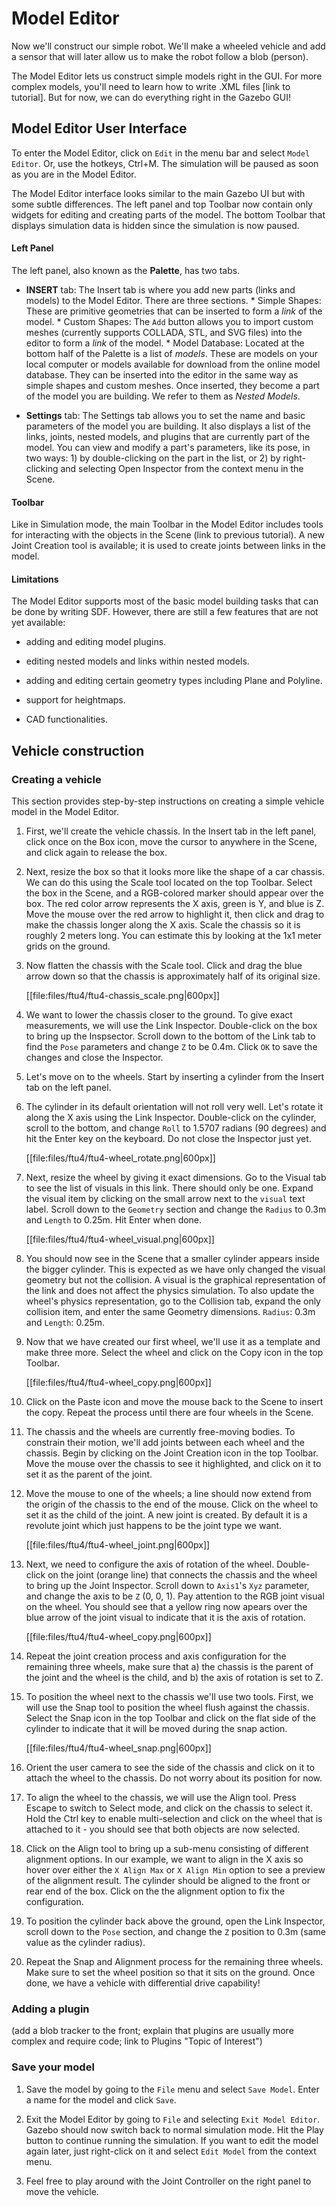# Model Editor

Now we'll construct our simple robot. We'll make a wheeled vehicle and add a sensor that will later allow us to make the robot follow a blob (person).

The Model Editor lets us construct simple models right in the GUI. For more complex models, you'll need to learn how to write .XML files [link to tutorial].
But for now, we can do everything right in the Gazebo GUI!


## Model Editor User Interface

To enter the Model Editor, click on `Edit` in the menu bar and select `Model Editor`. Or, use the hotkeys, Ctrl+M. The simulation will be paused as soon as you are in the Model Editor.

The Model Editor interface looks similar to the main Gazebo UI but with some subtle differences. The left panel and top Toolbar now contain only widgets for editing and creating parts of the model. The bottom Toolbar that displays simulation data is hidden since the simulation is now paused.

#### Left Panel

The left panel, also known as the **Palette**, has two tabs.

* **INSERT** tab: The Insert tab is where you add new parts (links and models)
  to the Model Editor. There are three sections.
      * Simple Shapes: These are primitive geometries that can be
      inserted to form a *link* of the model.
      * Custom Shapes: The `Add` button allows you to import custom meshes
      (currently supports COLLADA, STL, and SVG files) into the editor to form
      a *link* of the model.
      * Model Database: Located at the bottom half of the Palette is a
      list of *models*. These are models on your local computer or models
      available for download from the online model database.
      They can be inserted into the editor in the same way as simple shapes
      and custom meshes. Once inserted, they become a part of the model you are
      building. We refer to them as *Nested Models*.


* **Settings** tab: The Settings tab allows you to set the name and basic parameters of the model you
are building. It also displays a list of the links, joints, nested models, and plugins that are currently
part of the model. You can view and modify a part's parameters, like its pose, in two ways: 1) by double-clicking on the part in the list, or 2) by 
right-clicking and selecting Open Inspector from the context menu in the Scene.  

#### Toolbar

Like in Simulation mode, the main Toolbar in the Model Editor includes tools for interacting with the objects in the Scene (link to previous tutorial). 
A new Joint Creation tool is available; it is used to create joints between links in the model.

#### Limitations

The Model Editor supports most of the basic model building tasks that can be done by writing SDF. However, there are still a few features that are not 
yet available:

* adding and editing model plugins.

* editing nested models and links within nested models.

* adding and editing certain geometry types including Plane and Polyline.

* support for heightmaps.

* CAD functionalities.

## Vehicle construction

### Creating a vehicle

This section provides step-by-step instructions on creating a simple vehicle model in the Model Editor.

1. First,  we'll create the vehicle chassis. In the Insert tab in the left panel, click once on the Box icon, move the cursor to anywhere in the Scene, 
   and click again to release the box.

1. Next, resize the box so that it looks more like the shape of a car chassis. We can do this using the Scale tool located on the top Toolbar. 
   Select the box in the Scene, and a RGB-colored marker should appear over the box. The red color arrow represents the X axis, green is Y, and blue is Z. 
   Move the mouse over the red arrow to highlight it, then click and drag to make the chassis longer along the X axis. Scale the chassis so it is roughly 2 
   meters long. You can estimate this by looking at the 1x1 meter grids on the ground.

1. Now flatten the chassis with the Scale tool. Click and drag the blue arrow down so that the chassis is approximately half of its original size.

    [[file:files/ftu4/ftu4-chassis_scale.png|600px]]

1. We want to lower the chassis closer to the ground. To give exact measurements, we will use the Link Inspector. Double-click on the box to bring up the 
   Inspsector. Scroll down to the bottom of the Link tab to find the `Pose` parameters and change `Z` to be 0.4m. Click `OK` to save the changes and close 
   the Inspector.

1. Let's move on to the wheels. Start by inserting a cylinder from the Insert tab on the left panel.

1. The cylinder in its default orientation will not roll very well. Let's rotate it along the X axis using the Link Inspector. Double-click on the cylinder, 
   scroll to the bottom, and change `Roll` to 1.5707 radians (90 degrees) and hit the Enter key on the keyboard. Do not close the Inspector just yet.

    [[file:files/ftu4/ftu4-wheel_rotate.png|600px]]

1. Next, resize the wheel by giving it exact dimensions. Go to the Visual tab to see the list of visuals in this link. There should only be one. Expand the 
   visual item by clicking on the small arrow next to the `visual` text label. Scroll down to the `Geometry` section and change the 
   `Radius` to 0.3m and `Length` to 0.25m. Hit Enter when done.

    [[file:files/ftu4/ftu4-wheel_visual.png|600px]]

1. You should now see in the Scene that a smaller cylinder appears inside the bigger cylinder. This is expected as we have only changed the visual geometry 
   but not the collision. A visual is the graphical representation of the link and does not affect the physics simulation. To also update the wheel's 
   physics representation, go to the Collision tab, expand the only collision item, and enter the same Geometry dimensions. `Radius`: 0.3m and `Length`: 
   0.25m.

1. Now that we have created our first wheel, we'll use it as a template and make three more. Select the wheel and click on the Copy icon in the top Toolbar.

    [[file:files/ftu4/ftu4-wheel_copy.png|600px]]

1. Click on the Paste icon and move the mouse back to the Scene to insert the copy. Repeat the process until there are four wheels in the Scene.

1. The chassis and the wheels are currently free-moving bodies. To constrain their motion, we'll add joints between each wheel and the chassis. Begin by 
   clicking on the Joint Creation icon in the top Toolbar. Move the mouse over the chassis to see it highlighted, and click on it to set it as the parent 
   of the joint.

1. Move the mouse to one of the wheels; a line should now extend from the origin of the chassis to the end of the mouse. Click on the wheel to set it as 
   the child of the joint. A new joint is created. By default it is a revolute joint which just happens to be the joint type we want.

    [[file:files/ftu4/ftu4-wheel_joint.png|600px]]

1. Next, we need to configure the axis of rotation of the wheel. Double-click on the joint (orange line) that connects the chassis and the 
   wheel to bring up the Joint Inspector. Scroll down to `Axis1`'s `Xyz` parameter, and change the axis to be `Z` (0, 0, 1). Pay attention to the RGB 
   joint visual on the wheel. You should see that a yellow ring now apears over the blue arrow of the joint visual to indicate that it is the axis of 
   rotation.

    [[file:files/ftu4/ftu4-wheel_copy.png|600px]]

1. Repeat the joint creation process and axis configuration for the remaining three wheels, make sure that a) the chassis is the parent of the joint and the 
   wheel is the child, and b) the axis of rotation is set to Z.

1. To position the wheel next to the chassis we'll use two tools. First, we will use the Snap tool to position the wheel flush against the chassis. 
   Select the Snap icon in the top Toolbar and click on the flat side of the cylinder to indicate that it will be moved during the snap action.

    [[file:files/ftu4/ftu4-wheel_snap.png|600px]]

1. Orient the user camera to see the side of the chassis and click on it to attach the wheel to the chassis. Do not worry about its position for now.

1. To align the wheel to the chassis, we will use the Align tool. Press Escape to switch to Select mode, and click 
   on the chassis to select it. Hold the Ctrl key to enable multi-selection and click on the wheel that is attached to it - you should see that both objects 
   are now selected.

1. Click on the Align tool to bring up a sub-menu consisting of different alignment options. In our example, we want to align in the X axis so hover over 
   either the `X Align Max` or `X Align Min` option to see a preview of the alignment result. The cylinder should be aligned to the front or rear end of 
   the box. Click on the the alignment option to fix the configuration.

1. To position the cylinder back above the ground, open the Link Inspector, scroll down to the `Pose` section, and change the `Z` position to 0.3m 
   (same value as the cylinder radius).

1. Repeat the Snap and Alignment process for the remaining three wheels. Make sure to set the wheel position so that it sits on the ground. Once done, 
   we have a vehicle with differential drive capability!


### Adding a plugin

(add a blob tracker to the front; explain that plugins are usually more complex and require code; link to Plugins "Topic of Interest")

### Save your model

1. Save the model by going to the `File` menu and select `Save Model`. Enter a name for the model and click `Save`.

1. Exit the Model Editor by going to `File` and selecting `Exit Model Editor`. Gazebo should now switch back to normal simulation mode. Hit the Play button to 
   continue running the simulation. If you want to edit the model again later, just right-click on it and select `Edit Model` from the context menu.

1. Feel free to play around with the Joint Controller on the right panel to move the vehicle.
